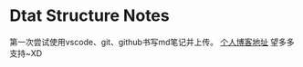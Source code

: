 # Dtat Structure Notes
第一次尝试使用vscode、git、github书写md笔记并上传。
[个人博客地址](https://blog.csdn.net/jtwqwq/category_11553252.html?spm=1001.2014.3001.5482)
望多多支持~XD
